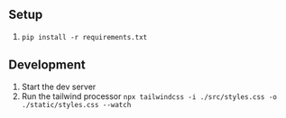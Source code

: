 ## Setup
1. `pip install -r requirements.txt`

## Development
1. Start the dev server
2. Run the tailwind processor `npx tailwindcss -i ./src/styles.css -o ./static/styles.css --watch`